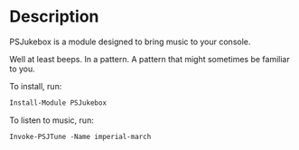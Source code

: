 # Description

PSJukebox is a module designed to bring music to your console.

Well at least beeps. In a pattern.
A pattern that might sometimes be familiar to you.

To install, run:

```powershell
Install-Module PSJukebox
```

To listen to music, run:

```
Invoke-PSJTune -Name imperial-march
```